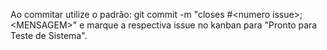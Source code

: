 Ao commitar utilize o padrão: git commit -m "closes #\<numero issue\>; \<MENSAGEM\>" e marque a respectiva issue no kanban para "Pronto para Teste de Sistema".
